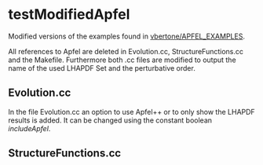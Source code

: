 # testModifiedApfel
Modified versions of the examples found in [vbertone/APFEL_EXAMPLES](https://github.com/vbertone/APFEL_Examples).

All references to Apfel are deleted in Evolution.cc, StructureFunctions.cc and the Makefile. Furthermore both .cc files are modified to output the name of the used LHAPDF Set and the perturbative order.

## Evolution.cc
In the file Evolution.cc an option to use Apfel++ or to only show the LHAPDF results is added. It can be changed using the constant boolean _includeApfel_.

## StructureFunctions.cc
